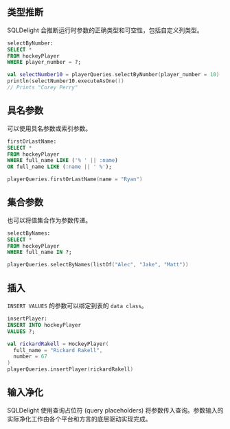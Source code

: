 ## 类型推断

SQLDelight 会推断运行时参数的正确类型和可空性，包括自定义列类型。

```sql
selectByNumber:
SELECT *
FROM hockeyPlayer
WHERE player_number = ?;
```

```kotlin
val selectNumber10 = playerQueries.selectByNumber(player_number = 10)
println(selectNumber10.executeAsOne())
// Prints "Corey Perry"
```

## 具名参数

可以使用具名参数或索引参数。

```sql
firstOrLastName:
SELECT *
FROM hockeyPlayer
WHERE full_name LIKE ('% ' || :name)
OR full_name LIKE (:name || ' %');
```

```kotlin
playerQueries.firstOrLastName(name = "Ryan")
```

## 集合参数

也可以将值集合作为参数传递。

```sql
selectByNames:
SELECT *
FROM hockeyPlayer
WHERE full_name IN ?;
```

```kotlin
playerQueries.selectByNames(listOf("Alec", "Jake", "Matt"))
```

## 插入

`INSERT VALUES` 的参数可以绑定到表的 `data class`。

```sql
insertPlayer:
INSERT INTO hockeyPlayer
VALUES ?;
```

```kotlin
val rickardRakell = HockeyPlayer(
  full_name = "Rickard Rakell",
  number = 67
)
playerQueries.insertPlayer(rickardRakell)
```

## 输入净化

SQLDelight 使用查询占位符 (query placeholders) 将参数传入查询。参数输入的实际净化工作由各个平台和方言的底层驱动实现完成。